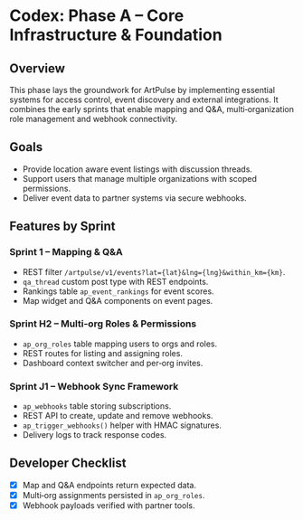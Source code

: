 # Codex: Phase A – Core Infrastructure & Foundation

## Overview
This phase lays the groundwork for ArtPulse by implementing essential systems for access control, event discovery and external integrations. It combines the early sprints that enable mapping and Q&A, multi‑organization role management and webhook connectivity.

## Goals
- Provide location aware event listings with discussion threads.
- Support users that manage multiple organizations with scoped permissions.
- Deliver event data to partner systems via secure webhooks.

## Features by Sprint
### Sprint 1 – Mapping & Q&A
- REST filter `/artpulse/v1/events?lat={lat}&lng={lng}&within_km={km}`.
- `qa_thread` custom post type with REST endpoints.
- Rankings table `ap_event_rankings` for event scores.
- Map widget and Q&A components on event pages.

### Sprint H2 – Multi-org Roles & Permissions
- `ap_org_roles` table mapping users to orgs and roles.
- REST routes for listing and assigning roles.
- Dashboard context switcher and per‑org invites.

### Sprint J1 – Webhook Sync Framework
- `ap_webhooks` table storing subscriptions.
- REST API to create, update and remove webhooks.
- `ap_trigger_webhooks()` helper with HMAC signatures.
- Delivery logs to track response codes.

## Developer Checklist
- [x] Map and Q&A endpoints return expected data.
- [x] Multi‑org assignments persisted in `ap_org_roles`.
- [x] Webhook payloads verified with partner tools.
